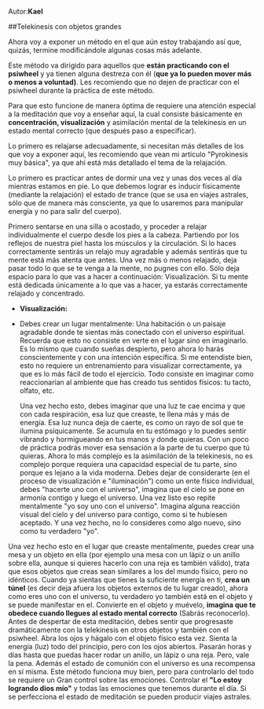 Autor:**Kael**

##Telekinesis con objetos grandes

Ahora voy a exponer un método en el que aún estoy trabajando así que, quizás, termine modificándole
algunas cosas más adelante.

Este método va dirigido para aquellos que **están practicando con el psiwheel** y ya tienen alguna destreza
con él (**que ya lo pueden mover más o menos a voluntad)**. Les recomiendo que no dejen de practicar con
el psiwheel durante la práctica de este método.

Para que esto funcione de manera óptima de requiere una atención especial a la meditación que voy a
enseñar aquí, la cual consiste básicamente en **concentración, visualización** y asimilación mental de la
telekinesis en un estado mental correcto (que después paso a especificar).

Lo primero es relajarse adecuadamente, si necesitan más detalles de los que voy a exponer aquí, les
recomiendo que vean mi artículo "Pyrokinesis muy básica", ya que ahí está más detallado el tema de la
relajación.

Lo primero es practicar antes de dormir una vez y unas dos veces al día mientras estamos en pie. Lo que
debemos lograr es inducir físicamente (mediante la relajación) el estado de trance (que se usa en viajes
astrales, sólo que de manera más consciente, ya que lo usaremos para manipular energía y no para salir
del cuerpo).

Primero sentarse en una silla o acostado, y proceder a relajar individualmente el cuerpo desde los pies a la
cabeza. Partiendo por los reflejos de nuestra piel hasta los músculos y la circulación. Si lo haces
correctamente sentirás un relajo muy agradable y además sentirás que tu mente está más atenta que antes.
Una vez más o menos relajado, deja pasar todo lo que se te venga a la mente, no pugnes con ello. Sólo
deja espacio para lo que vas a hacer a continuación: Visualización. Si tu mente está dedicada únicamente
a lo que vas a hacer, ya estarás correctamente relajado y concentrado.

* **Visualización:**

 * Debes crear un lugar mentalmente: Una habitación o un paisaje agradable donde te sientas más conectado
con el universo espiritual. Recuerda que esto no consiste en verte en el lugar sino en imaginarlo. Es lo
mismo que cuando sueñas despierto, pero ahora lo harás conscientemente y con una intención específica.
Si me entendiste bien, esto no requiere un entrenamiento para visualizar correctamente, ya que es lo más
fácil de todo el ejercicio. Todo consiste en imaginar como reaccionarían al ambiente que has creado tus
sentidos físicos: tu tacto, olfato, etc.

      Una vez hecho esto, debes imaginar que una luz te cae encima y que con cada respiración, esa luz que
creaste, te llena más y más de energía. Esa luz nunca deja de caerte, es como un rayo de sol que te ilumina
psíquicamente. Se acumula en tu estómago y lo puedes sentir vibrando y hormigueando en tus manos y
donde quieras. Con un poco de práctica podrás mover esa sensación a la parte de tu cuerpo que tú quieras.
Ahora lo más complejo es la asimilación de la telekinesis, no es complejo porque requiera una capacidad
especial de tu parte, sino porque es lejano a la vida moderna. Debes dejar de considerarte (en el proceso
de visualización e "iluminación”) como un ente físico individual, debes "hacerte uno con el universo",
imagina que el cielo se pone en armonía contigo y luego el universo. Una vez listo eso repite
mentalmente "yo soy uno con el universo". Imagina alguna reacción visual del cielo y del universo para
contigo, como si te hubiesen aceptado. Y una vez hecho, no lo consideres como algo nuevo, sino como tu
verdadero "yo".

Una vez hecho esto en el lugar que creaste mentalmente, puedes crear una mesa y un objeto en ella (por
ejemplo una mesa con un lápiz o un anillo sobre ella, aunque si quieres hacerlo con una reja es también
válido), trata que esos objetos que creas sean similares a los del mundo físico, pero no idénticos. Cuando
ya sientas que tienes la suficiente energía en ti, **crea un túnel** (es decir deja afuera los objetos externos de
tu lugar creado), ahora como eres uno con el universo, tu verdadero yo también está en el objeto y se
puede manifestar en el. Convierte en el objeto y muévelo, **imagina que te obedece cuando llegues al
estado mental correcto** (Sabrás reconocerlo). Antes de despertar de esta meditación, debes sentir que
progresaste dramáticamente con la telekinesis en otros objetos y también con el psiwheel. Abra los ojos y
hágalo con el objeto físico esta vez. Sienta la energía (luz) todo del principio, pero con los ojos abiertos.
Pasarán horas y días hasta que puedas hacer rodar un anillo, un lápiz o una reja. Pero, vale la pena.
Además el estado de comunión con el universo es una recompensa en sí misma.
Este método funciona muy bien, pero para controlarlo del todo se requiere un Gran control sobre las
emociones. Controlar el **"Lo estoy logrando dios mío"** y todas las emociones que tenemos durante el día.
Si se perfecciona el estado de meditación se pueden producir viajes astrales.
